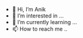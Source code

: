 - 👋 Hi, I’m Anik
- 👀 I’m interested in ...
- 🌱 I’m currently learning ...
- 📫 How to reach me ..

<!---
anikVT/anikVT is a ✨ special ✨ repository because its `README.md` (this file) appears on your GitHub profile.
You can click the Preview link to take a look at your changes.
--->
